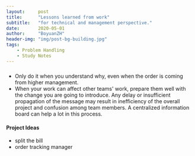 ```yaml
---
layout:     post
title:      "Lessons learned from work"
subtitle:   "for technical and management perspective."
date:       2020-05-01
author:     "BoyuanZH"
header-img: "img/post-bg-building.jpg"
tags:
    - Problem Handling
    - Study Notes
---
```


#####  #####
* Only do it when you understand why, even when the order is coming from higher management.
* When your work can affect other teams' work, prepare them well with the change you are going to introduce. Any delay or insufficient propagation of the message may result in inefficiency of the overall project and confusion among team members. A centralized information board can help a lot in this process.

#### Project Ideas ####
- split the bill
- order tracking manager

